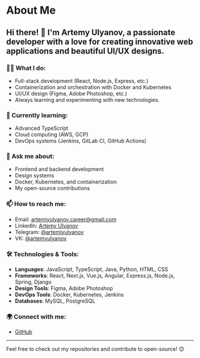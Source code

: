 # About Me

## Hi there! 👋 I'm Artemy Ulyanov, a passionate developer with a love for creating innovative web applications and beautiful UI/UX designs.

### 🧑‍💻 What I do:
- Full-stack development (React, Node.js, Express, etc.)
- Containerization and orchestration with Docker and Kubernetes
- UI/UX design (Figma, Adobe Photoshop, etc.)
- Always learning and experimenting with new technologies.

### 🌱 Currently learning:
- Advanced TypeScript
- Cloud computing (AWS, GCP)
- DevOps systems (Jenkins, GitLab CI, GitHub Actions)

### 💬 Ask me about:
- Frontend and backend development
- Design systems
- Docker, Kubernetes, and containerization
- My open-source contributions

### 📫 How to reach me:
- Email: artemiyulyanov.career@gmail.com
- LinkedIn: [Artemy Ulyanov](https://www.linkedin.com/in/artemy-ulyanov-737814285)
- Telegram: [@artemiyulyanov](https://t.me/artemiyulyanov)
- VK: [@artemyulyanov](https://vk.com/artemiyulyanov)

### 🛠️ Technologies & Tools:
- **Languages**: JavaScript, TypeScript, Java, Python, HTML, CSS
- **Frameworks**: React, Next.js, Vue.js, Angular, Express.js, Node.js, Spring, Django
- **Design Tools**: Figma, Adobe Photoshop
- **DevOps Tools**: Docker, Kubernetes, Jenkins
- **Databases**: MySQL, PostgreSQL

### 🌍 Connect with me:
- [GitHub](https://github.com/your-username)

---

Feel free to check out my repositories and contribute to open-source! 😊
